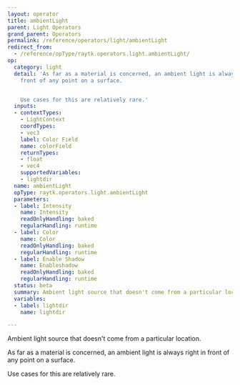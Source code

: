 ```yaml
---
layout: operator
title: ambientLight
parent: Light Operators
grand_parent: Operators
permalink: /reference/operators/light/ambientLight
redirect_from:
  - /reference/opType/raytk.operators.light.ambientLight/
op:
  category: light
  detail: 'As far as a material is concerned, an ambient light is always right in
    front of any point on a surface.


    Use cases for this are relatively rare.'
  inputs:
  - contextTypes:
    - LightContext
    coordTypes:
    - vec3
    label: Color Field
    name: colorField
    returnTypes:
    - float
    - vec4
    supportedVariables:
    - lightdir
  name: ambientLight
  opType: raytk.operators.light.ambientLight
  parameters:
  - label: Intensity
    name: Intensity
    readOnlyHandling: baked
    regularHandling: runtime
  - label: Color
    name: Color
    readOnlyHandling: baked
    regularHandling: runtime
  - label: Enable Shadow
    name: Enableshadow
    readOnlyHandling: baked
    regularHandling: runtime
  status: beta
  summary: Ambient light source that doesn't come from a particular location.
  variables:
  - label: lightdir
    name: lightdir

---
```



Ambient light source that doesn't come from a particular location.

As far as a material is concerned, an ambient light is always right in front of any point on a surface.

Use cases for this are relatively rare.